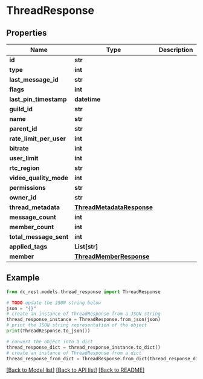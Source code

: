 # ThreadResponse


## Properties

Name | Type | Description | Notes
------------ | ------------- | ------------- | -------------
**id** | **str** |  | 
**type** | **int** |  | 
**last_message_id** | **str** |  | [optional] 
**flags** | **int** |  | 
**last_pin_timestamp** | **datetime** |  | [optional] 
**guild_id** | **str** |  | 
**name** | **str** |  | 
**parent_id** | **str** |  | [optional] 
**rate_limit_per_user** | **int** |  | [optional] 
**bitrate** | **int** |  | [optional] 
**user_limit** | **int** |  | [optional] 
**rtc_region** | **str** |  | [optional] 
**video_quality_mode** | **int** |  | [optional] 
**permissions** | **str** |  | [optional] 
**owner_id** | **str** |  | 
**thread_metadata** | [**ThreadMetadataResponse**](ThreadMetadataResponse.md) |  | [optional] 
**message_count** | **int** |  | 
**member_count** | **int** |  | 
**total_message_sent** | **int** |  | 
**applied_tags** | **List[str]** |  | [optional] 
**member** | [**ThreadMemberResponse**](ThreadMemberResponse.md) |  | [optional] 

## Example

```python
from dc_rest.models.thread_response import ThreadResponse

# TODO update the JSON string below
json = "{}"
# create an instance of ThreadResponse from a JSON string
thread_response_instance = ThreadResponse.from_json(json)
# print the JSON string representation of the object
print(ThreadResponse.to_json())

# convert the object into a dict
thread_response_dict = thread_response_instance.to_dict()
# create an instance of ThreadResponse from a dict
thread_response_from_dict = ThreadResponse.from_dict(thread_response_dict)
```
[[Back to Model list]](../README.md#documentation-for-models) [[Back to API list]](../README.md#documentation-for-api-endpoints) [[Back to README]](../README.md)


